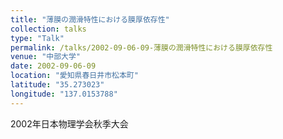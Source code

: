 ```yaml
---
title: "薄膜の潤滑特性における膜厚依存性"
collection: talks
type: "Talk"
permalink: /talks/2002-09-06-09-薄膜の潤滑特性における膜厚依存性
venue: "中部大学"
date: 2002-09-06-09
location: "愛知県春日井市松本町"
latitude: "35.273023"
longitude: "137.0153788"
---
```


2002年日本物理学会秋季大会
